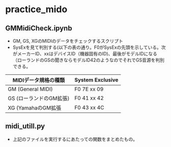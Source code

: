 # practice_mido

## GMMidiCheck.ipynb

* GM, GS, XGのMIDIのデータをチェックするスクリプト
* SysExを見て判別する(以下の表の通り。F0がSysExの先頭を示している。次がメーカーID、xxはデバイスID（機器固有のID)、最後がモデルIDになる（ローランドのGSの聞きならモデルID42のようなのでそれでGS音源を判別できる。

|MIDIデータ規格の種類|System Exclusive|
| --- | --- |
|GM (General MIDI)|F0 7E xx 09|
|GS (ローランドのGM拡張)|F0 41 xx 42|
|XG (YamahaのGM拡張|F0 43 xx 4C|

## midi_utill.py

* 上記のファイルを実行するにあたっての関数をまとめたもの。
